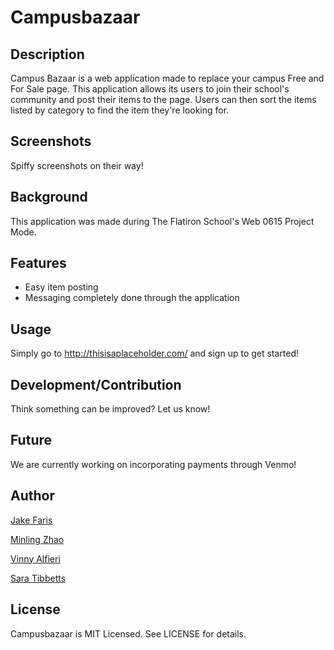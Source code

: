 # Campusbazaar

## Description

Campus Bazaar is a web application made to replace your campus Free and For Sale page.  This application allows its users to join their school's community and post their items to the page.  Users can then sort the items listed by category to find the item they're looking for.

## Screenshots

Spiffy screenshots on their way!

## Background

This application was made during The Flatiron School's Web 0615 Project Mode.

## Features

- Easy item posting 
- Messaging completely done through the application 

## Usage

Simply go to http://thisisaplaceholder.com/ and sign up to get started! 

## Development/Contribution

Think something can be improved?  Let us know!

## Future

We are currently working on incorporating payments through Venmo!

## Author

<a href="http://github.com/farisj" target="_blank">Jake Faris</a>

<a href="http://github.com/minling" target="_blank">Minling Zhao</a>

<a href="http://github.com/makafis" target="_blank">Vinny Alfieri</a>

<a href="http://github.com/tibsar" target="_blank">Sara Tibbetts</a>

## License

Campusbazaar is MIT Licensed. See LICENSE for details.